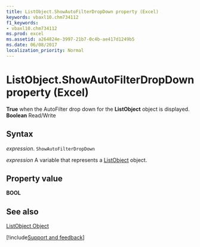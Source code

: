 ```yaml
---
title: ListObject.ShowAutoFilterDropDown property (Excel)
keywords: vbaxl10.chm734112
f1_keywords:
- vbaxl10.chm734112
ms.prod: excel
ms.assetid: a264824e-3997-21b7-0c4b-ae417d1249b5
ms.date: 06/08/2017
localization_priority: Normal
---
```



# ListObject.ShowAutoFilterDropDown property (Excel)

 **True** when the AutoFilter drop down for the **ListObject** object is displayed. **Boolean** Read/Write


## Syntax

_expression_. `ShowAutoFilterDropDown`

_expression_ A variable that represents a [ListObject](Excel.ListObject.md) object.


## Property value

 **BOOL**


## See also


[ListObject Object](Excel.ListObject.md)

[!include[Support and feedback](~/includes/feedback-boilerplate.md)]